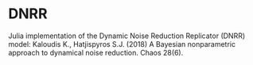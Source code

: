 # DNRR
Julia implementation of the Dynamic Noise Reduction Replicator (DNRR) model:  Kaloudis K., Hatjispyros S.J. (2018) A Bayesian nonparametric approach to dynamical noise reduction. Chaos 28(6).
